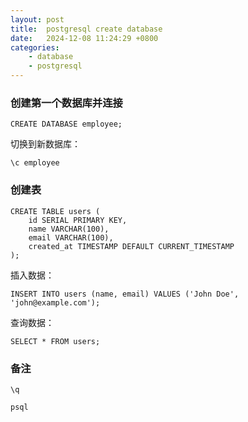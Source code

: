 ```yaml
---
layout: post
title:  postgresql create database
date:   2024-12-08 11:24:29 +0800
categories: 
    - database
    - postgresql
---
```


### 创建第一个数据库并连接

```postgresql
CREATE DATABASE employee;
```

切换到新数据库：

```postgresql
\c employee
```

### 创建表

```postgresql
CREATE TABLE users (
    id SERIAL PRIMARY KEY,
    name VARCHAR(100),
    email VARCHAR(100),
    created_at TIMESTAMP DEFAULT CURRENT_TIMESTAMP
);
```

插入数据：

```postgresql
INSERT INTO users (name, email) VALUES ('John Doe', 'john@example.com');
```

查询数据：

```postgresql
SELECT * FROM users;
```

### 备注

```
\q
```

```
psql
```